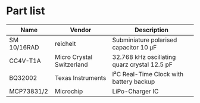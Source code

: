 # Part list

| Name | Vendor | Description |
|------|--------|-------------|
| SM 10/16RAD | reichelt | Subminiature polarised capacitor 10 µF |
| CC4V-T1A | Micro Crystal Switzerland | 32.768 kHz oscillating quarz crystal 12.5 pF |
| BQ32002 | Texas Instruments | I²C Real-Time Clock with battery backup |
| MCP73831/2 | Microchip | LiPo-Charger IC